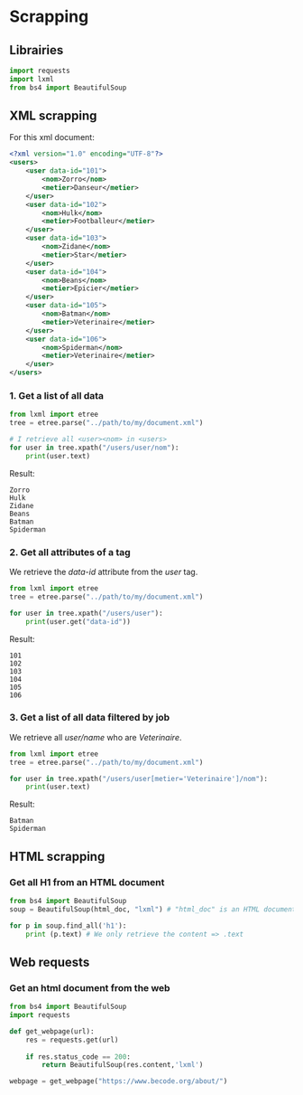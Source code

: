 # Scrapping

## Librairies
```Python
import requests
import lxml
from bs4 import BeautifulSoup
```

## XML scrapping
For this xml document:

```XML
<?xml version="1.0" encoding="UTF-8"?>
<users>
    <user data-id="101">
        <nom>Zorro</nom>
        <metier>Danseur</metier>
    </user>
    <user data-id="102">
        <nom>Hulk</nom>
        <metier>Footballeur</metier>
    </user>
    <user data-id="103">
        <nom>Zidane</nom>
        <metier>Star</metier>
    </user>
    <user data-id="104">
        <nom>Beans</nom>
        <metier>Epicier</metier>
    </user>
    <user data-id="105">
        <nom>Batman</nom>
        <metier>Veterinaire</metier>
    </user>
    <user data-id="106">
        <nom>Spiderman</nom>
        <metier>Veterinaire</metier>
    </user>
</users>
```

### 1. Get a list of all <name> data
```Python
from lxml import etree
tree = etree.parse("../path/to/my/document.xml")

# I retrieve all <user><nom> in <users>
for user in tree.xpath("/users/user/nom"):
    print(user.text)
```

Result:
```
Zorro
Hulk
Zidane
Beans
Batman
Spiderman
```

### 2. Get all attributes of a tag
We retrieve the *data-id* attribute from the *user* tag.
```Python
from lxml import etree
tree = etree.parse("../path/to/my/document.xml")

for user in tree.xpath("/users/user"):
    print(user.get("data-id"))
```

Result:
```
101
102
103
104
105
106
```

### 3. Get a list of all <name> data filtered by job
We retrieve all *user/name* who are *Veterinaire*.
```Python
from lxml import etree
tree = etree.parse("../path/to/my/document.xml")

for user in tree.xpath("/users/user[metier='Veterinaire']/nom"):
    print(user.text)
```

Result:
```
Batman
Spiderman
```

## HTML scrapping

### Get all H1 from an HTML document
```Python
from bs4 import BeautifulSoup
soup = BeautifulSoup(html_doc, "lxml") # "html_doc" is an HTML document

for p in soup.find_all('h1'):
    print (p.text) # We only retrieve the content => .text
```

## Web requests

### Get an html document from the web
```Python
from bs4 import BeautifulSoup
import requests

def get_webpage(url):
    res = requests.get(url)
    
    if res.status_code == 200:
        return BeautifulSoup(res.content,'lxml')

webpage = get_webpage("https://www.becode.org/about/")
```
